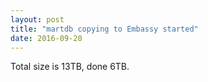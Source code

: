 ```yaml
---
layout: post
title: "martdb copying to Embassy started"
date: 2016-09-20
---
```


Total size is 13TB, done 6TB.

